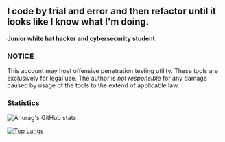 ## I code by trial and error and then refactor until it looks like I know what I'm doing.</h3>

**Junior white hat hacker and cybersecurity student.**

### NOTICE

This account may host offensive penetration testing utility.
These tools are exclusively for legal use.
The author is *not responsible* for any damage caused by usage of the tools to the extend of applicable law.

### Statistics

![Anurag's GitHub stats](https://github-readme-stats.vercel.app/api?username=B1TC0R3&show_icons=true&theme=great-gatsby)


[![Top Langs](https://github-readme-stats.vercel.app/api/top-langs/?username=B1TC0R3&theme=great-gatsby)](https://github.com/anuraghazra/github-readme-stats)
